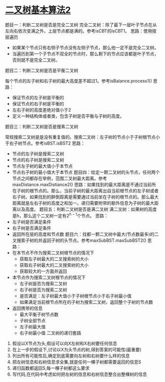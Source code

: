 # [二叉树基本算法2](https://www.bilibili.com/video/BV1AFvYe1Eba)

题目一：判断二叉树是否是完全二叉树
完全二叉树：除了最下一层叶子节点在从左向右依次变满之外，上层节点都是满的。参考isCBT的isCBT1。
思路：使用按层遍历

* 如果某个节点只有右侧子节点没有左侧子节点，那么他一定不是完全二叉树。
* 当遍历到第一个子节点不双全的节点时，那么剩下的节点应该都是叶子节点，否则就不是完全二叉树。

题目二：判断二叉树是否是平衡二叉树

每个节点的左子树和右子树的最大高度差不超过1。参考isBalance.process1()
思路：

* 保证节点的左子树是平衡的
* 保证节点的右子树是平衡的
* 左右子树的高度差绝对值小于2
* 定义一种结构体或者类，包含子树是否平衡与子树的高度。

题目三：判断二叉树是否是搜素二叉树

常规搜索二叉树是是没有重复值的。搜索二叉树：左子树的节点小于子树根节点小于右子树节点。参考isBST.isBST2
思路：

* 节点的左子树是搜索二叉树
* 节点的右子树是搜索二叉树
* 节点左子树的最大值小于本节点
* 节点右子树的最小值大于本节点
  题目四：给定一颗二叉树的头节点，任何两个节点之间都存在举例，范围二叉树最大距离。参考maxDistance.maxDistiance2()
  思路：如果找到的最大距离是不通过当前所在子树的根节点的。那么，当前子树的最大距离出自当前根节点的左子树或者右子树。如果找到的醉倒距离是需要通过当前坐在子树的根节点的。那么最大距离就是左右子树的高度之和加一。递归需要附带的额外信息为子树的最大距离以及高度。
  题目五：判断二叉树是否是满二叉树
  满二叉树：如果树的高度是h，那么这个二叉树一定有$2^{h-1}$个节点。
  思路：
* 左子树是否满足条件
* 右子树是否满足条件
* 返回所在层的高度和节点数
  题目六：找都一颗二叉树中最大(节点数最多)的二叉搜索子树的并返回子树的头节点。参考maxSubBST.maxSubBST2()
  思路：
* 在本节点不作为搜索二叉树根节点的情况下
  * 获取左子树最大的二叉搜索树的大小
  * 获取右子树最大的二叉搜索树的大小
  * 获取较大的一方面并返回
* 本节点作为搜索二叉树根节点的情况下
  * 左子树是否为搜索二叉树
  * 右子树是否为搜索二叉树
  * 是否满足：左子树最大值小于子树根节点小于右子树最小值
  * 如果满足当前根节点所在的子树为搜索二叉树，返回整个子树的节点数
* 返回携带的信息
  * 最大平衡子树节点数
  * 子树全部节点
  * 左子树最大值
  * 右子树最小值
  二叉树的递归套路

1. 假设以X节点为头,假设可以向X左树和X右树要任何信息
2. 在上一步的假设下,讨论以X为头节点的树,得到答案的可能性(最重要)
3. 列出所有可能性后,确定到底需要向左树和右树要什么样的信息
4. 把左树信息和右树信息求全集,就是任何一棵子树都需要返回的信息S
5. 递归函数都返回S,每一棵子树都这么要求
6. 写代码,在代码中考虑如何把左树的信息和右树信息整合出整棵树的信息